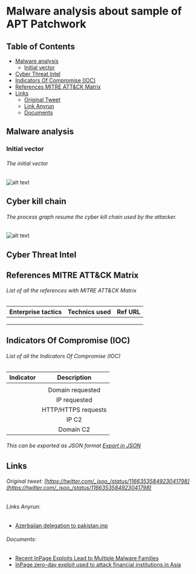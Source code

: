 # Malware analysis about sample of APT Patchwork
## Table of Contents
* [Malware analysis](#Malware-analysis)
  + [Initial vector](#Initial-vector)
* [Cyber Threat Intel](#Cyber-Threat-Intel)
* [Indicators Of Compromise (IOC)](#IOC)
* [References MITRE ATT&CK Matrix](#Ref-MITRE-ATTACK)
* [Links](#Links)
  + [Original Tweet](#Original-Tweet)
  + [Link Anyrun](#Links-Anyrun)
  + [Documents](#Documents)

## Malware analysis <a name="Malware-analysis"></a>
### Initial vector <a name="Initial-vector"></a>
###### The initial vector
![alt text](link "")

## Cyber kill chain <a name="Cyber-kill-chain"></a>
###### The process graph resume the cyber kill chain used by the attacker.
![alt text]()
## Cyber Threat Intel <a name="Cyber-Threat-Intel"></a>
## References MITRE ATT&CK Matrix <a name="Ref-MITRE-ATTACK"></a>
###### List of all the references with MITRE ATT&CK Matrix

|Enterprise tactics|Technics used|Ref URL|
| :---------------: |:-------------| :------------- |
||||
||||
||||

## Indicators Of Compromise (IOC) <a name="IOC"></a>

###### List of all the Indicators Of Compromise (IOC)

| Indicator     | Description|
| ------------- |:-------------:|
|||
||Domain requested|
||IP requested|
||HTTP/HTTPS requests||
||IP C2|
||Domain C2|
###### This can be exported as JSON format [Export in JSON]()	

## Links <a name="Links"></a>
###### Original tweet: [https://twitter.com/_jsoo_/status/1166353584923041798](https://twitter.com/_jsoo_/status/1166353584923041798) <a name="Original-Tweet"></a>
###### Links Anyrun: <a name="Links-Anyrun"></a>
* [Azerbaijan delegation to pakistan.inp](https://app.any.run/tasks/9a133077-a806-4e11-9e4a-711b8764b153/)
###### Documents: <a name="Documents"></a>
* [Recent InPage Exploits Lead to Multiple Malware Families](https://unit42.paloaltonetworks.com/unit42-recent-inpage-exploits-lead-multiple-malware-families/)
* [InPage zero-day exploit used to attack financial institutions in Asia](https://securelist.com/inpage-zero-day-exploit-used-to-attack-financial-institutions-in-asia/76717/)
